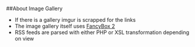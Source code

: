 ##About Image Gallery
- If there is a gallery imgur is scrapped for the links
- The image gallery itself uses [FancyBox 2](http://fancyapps.com/fancybox/)
- RSS feeds are parsed with either PHP or XSL transformation depending on view
